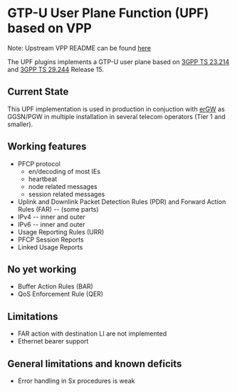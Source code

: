 GTP-U User Plane Function (UPF) based on VPP
============================================

Note: Upstream VPP README can be found [here](/README-VPP.md)

The UPF plugins implements a GTP-U user plane based on [3GPP TS 23.214][TS23214] and
[3GPP TS 29.244][TS29244] Release 15.

Current State
-------------

This UPF implementation is used in production in conjuction with [erGW][erGW] as
GGSN/PGW in multiple installation in several telecom operators (Tier 1 and smaller).

Working features
----------------

* PFCP protocol
  * en/decoding of most IEs
  * heartbeat
  * node related messages
  * session related messages
* Uplink and Downlink Packet Detection Rules (PDR) and
  Forward Action Rules (FAR) -- (some parts)
* IPv4 -- inner and outer
* IPv6 -- inner and outer
* Usage Reporting Rules (URR)
* PFCP Session Reports
* Linked Usage Reports

No yet working
--------------

* Buffer Action Rules (BAR)
* QoS Enforcement Rule (QER)

Limitations
-----------

* FAR action with destination LI are not implemented
* Ethernet bearer support

General limitations and known deficits
--------------------------------------

* Error handling in Sx procedures is weak

[erGW]: https://github.com/travelping/ergw
[TS23214]: http://www.3gpp.org/ftp/Specs/html-info/23214.htm
[TS29244]: http://www.3gpp.org/ftp/Specs/html-info/29244.htm

